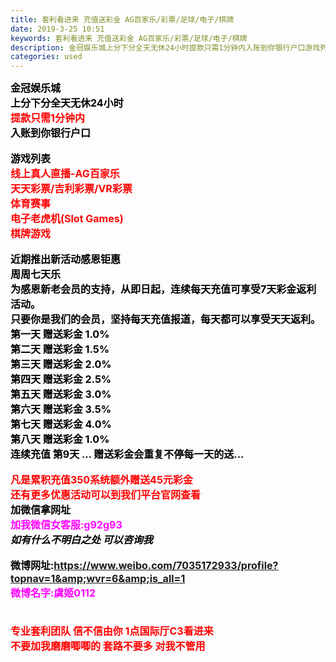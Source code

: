 ```yaml
---
title: 套利看进来 充值送彩金 AG百家乐/彩票/足球/电子/棋牌
date: 2019-3-25 10:51
keywords: 套利看进来 充值送彩金 AG百家乐/彩票/足球/电子/棋牌
description: 金冠娱乐城上分下分全天无休24小时提款只需1分钟内入账到你银行户口游戏列表线上真人直播-AG百家乐天天彩票/吉利彩票/VR彩票体育赛事电子老虎机(SlotGames)棋牌游戏近期推出新活动感恩钜惠周周七天乐为感恩新老会员的支持，从即日起，连
categories: used
---
```

<td class="t_f" id="postmessage_3300919">

<strong><font style="font-size:16px"><font color="#000000">金冠娱乐城</font></font><br/>
<font style="font-size:16px"><font color="#000000">上分下分全天无休24小时</font></font><br/>
<font style="font-size:16px"><font color="#ff0000">提款只需1分钟内</font></font><br/>
<font style="font-size:16px"><font color="#000000">入账到你银行户口</font></font><br/>
<br/>
<font style="font-size:16px"><font color="#000000">游戏列表</font></font><br/>
<font style="font-size:16px"><font color="#ff0000">线上真人直播-AG百家乐 </font></font><br/>
<font style="font-size:16px"><font color="#ff0000">天天彩票/吉利彩票/VR彩票</font></font><br/>
<font style="font-size:16px"><font color="#ff0000">体育赛事</font></font><br/>
<font style="font-size:16px"><font color="#ff0000">电子老虎机(Slot Games)</font></font><br/>
<font style="font-size:16px"><font color="#ff0000">棋牌游戏</font></font><br/>
<br/>
<font style="font-size:16px"><font color="#000000">近期推出新活动感恩钜惠</font></font><br/>
<font style="font-size:16px"><font color="#000000">周周七天乐</font></font><br/>
<font style="font-size:16px"><font color="#000000">为感恩新老会员的支持，从即日起，连续每天充值可享受7天彩金返利活动。</font></font><br/>
<font style="font-size:16px"><font color="#000000">只要你是我们的会员，坚持每天充值报道，每天都可以享受天天返利。</font></font><br/>
<font style="font-size:16px"><font color="#000000">第一天 赠送彩金 1.0%</font></font><br/>
<font style="font-size:16px"><font color="#000000">第二天 赠送彩金 1.5%</font></font><br/>
<font style="font-size:16px"><font color="#000000">第三天 赠送彩金 2.0%</font></font><br/>
<font style="font-size:16px"><font color="#000000">第四天 赠送彩金 2.5%</font></font><br/>
<font style="font-size:16px"><font color="#000000">第五天 赠送彩金 3.0%</font></font><br/>
<font style="font-size:16px"><font color="#000000">第六天 赠送彩金 3.5%</font></font><br/>
<font style="font-size:16px"><font color="#000000">第七天 赠送彩金 4.0%</font></font><br/>
<font style="font-size:16px"><font color="#000000">第八天 赠送彩金 1.0%</font></font><br/>
<font style="font-size:16px"><font color="#000000">连续充值 第9天 ... 赠送彩金会重复不停每一天的送...</font></font><br/>
<br/>
<font style="font-size:16px"><font color="#ff0000">凡是累积充值350系统额外赠送45元彩金</font></font><br/>
<font style="font-size:16px"><font color="#ff0000">还有更多优惠活动可以到我们平台官网查看</font></font><br/>
<font style="font-size:16px"><font color="#000000">加微信拿网址</font></font><br/>
<font style="font-size:16px"><font color="#ff00ff">加我微信女客服:g92g93</font></font><br/>
<font style="font-size:16px"><font color="#000000">*如有什么不明白之处 可以咨询我*</font></font><br/>
<br/>
<font style="font-size:16px"><font color="#000000">微博网址:https://www.weibo.com/7035172933/profile?topnav=1&amp;wvr=6&amp;is_all=1</font></font><br/>
<font style="font-size:16px"><font color="#ff00ff">微博名字:虞姬0112</font></font><br/>
<font style="font-size:16px"><font color="#ff00ff"><br/>
</font></font><br/>
<font style="font-size:16px"><font color="#ff0000">专业套利团队 信不信由你 1点国际厅C3看进来 </font></font><br/>
<font style="font-size:16px"><font color="#ff0000">不要加我磨磨唧唧的 套路不要多 对我不管用</font></font></strong><br/>
</td>
